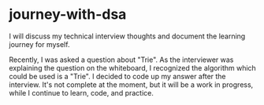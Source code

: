 # journey-with-dsa
I will discuss my technical interview thoughts and document the learning journey for myself.

Recently, I was asked a question about "Trie". As the interviewer was explaining the question on the whiteboard, I recognized the algorithm which could be used is a "Trie". I decided to code up my answer after the interview. It's not complete at the moment, but it will be a work in progress, while I continue to learn, code, and practice.
